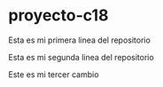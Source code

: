 # proyecto-c18

Esta es mi primera linea del repositorio

Esta es mi segunda linea del repositorio

Este es mi tercer cambio